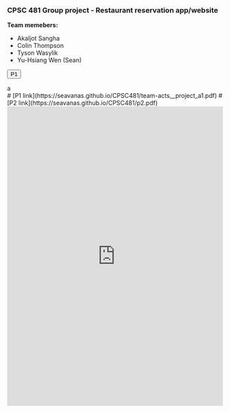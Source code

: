 ### CPSC 481 Group project - Restaurant reservation app/website
**Team memebers:**
* Akaljot Sangha
* Colin Thompson
* Tyson Wasylik
* Yu-Hsiang Wen (Sean)
<script>
  function p1_click() {document.getElementById("p1_pdf").innerHTML = "<embed src='https://seavanas.github.io/CPSC481/team-acts__project_a1.pdf' type='application/pdf' width='100%' height='700px'>"}
</script>
<button onclick="p1_click()">P1</button>
<div id="p1_pdf">a</div>
# [P1 link](https://seavanas.github.io/CPSC481/team-acts__project_a1.pdf)
# [P2 link](https://seavanas.github.io/CPSC481/p2.pdf)
<embed src="https://seavanas.github.io/CPSC481/p2.pdf" type="application/pdf" width="100%" height="700px">

